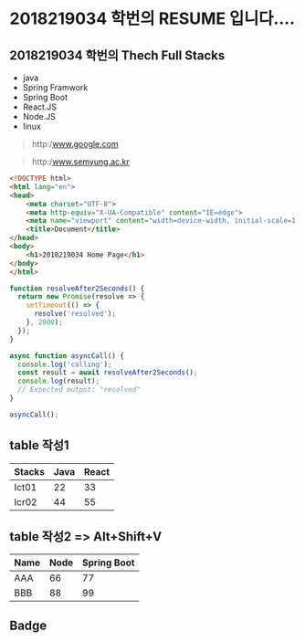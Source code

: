 # 2018219034 학번의 RESUME 입니다....

## 2018219034 학번의 Thech Full Stacks
- java
- Spring Framwork
- Spring Boot
- React.JS
- Node.JS
- linux

>http:/www.google.com

>http:/www.semyung.ac.kr

```html
<!DOCTYPE html>
<html lang="en">
<head>
    <meta charset="UTF-8">
    <meta http-equiv="X-UA-Compatible" content="IE=edge">
    <meta name="viewport" content="width=device-width, initial-scale=1.0">
    <title>Document</title>
</head>
<body>
    <h1>2018219034 Home Page</h1>
</body>
</html>
```

```javascript
function resolveAfter2Seconds() {
  return new Promise(resolve => {
    setTimeout(() => {
      resolve('resolved');
    }, 2000);
  });
}

async function asyncCall() {
  console.log('calling');
  const result = await resolveAfter2Seconds();
  console.log(result);
  // Expected output: "resolved"
}

asyncCall();
```

## table 작성1
|Stacks|Java|React|
|-|-|-|
|Ict01|22|33|
|Icr02|44|55|



## table 작성2 => Alt+Shift+V
| Name | Node | Spring Boot |
|------|------|-------------|
| AAA  | 66   | 77          |
| BBB  | 88   | 99          |


## Badge